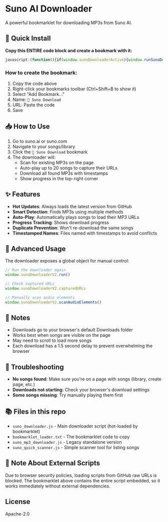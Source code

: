 # Suno AI Downloader

A powerful bookmarklet for downloading MP3s from Suno AI.

## 🚀 Quick Install

**Copy this ENTIRE code block and create a bookmark with it:**

```javascript
javascript:(function(){if(window.sunoDownloaderActive){window.runSunoDownload();return}window.sunoDownloaderActive=!0;window.capturedURLs=new Set();window.downloadedURLs=new Set();const a=window.fetch;window.fetch=function(...b){const c=b[0];'string'==typeof c&&c.includes('.mp3')&&window.capturedURLs.add(c);return a.apply(this,b)};function showProgress(b,c=0){let a=document.getElementById('suno-dl-overlay');a||(a=document.createElement('div'),a.id='suno-dl-overlay',a.style.cssText='position:fixed;top:20px;right:20px;background:#1a1a1a;color:white;padding:20px 30px;border-radius:10px;box-shadow:0 4px 6px rgba(0,0,0,0.3);z-index:999999;font-family:Arial,sans-serif;font-size:16px;border:2px solid #ff6600;',document.body.appendChild(a));a.textContent=b;a.style.display='block';0<c&&setTimeout(()=>a.style.display='none',c)}window.runSunoDownload=async function(){showProgress('🔍 Scanning for songs...');document.querySelectorAll('audio').forEach(a=>{a.src&&a.src.includes('.mp3')&&window.capturedURLs.add(a.src)});if(0===window.capturedURLs.size){showProgress('▶️ Auto-playing songs...');const a=[...document.querySelectorAll('button[aria-label*="Play"],button[aria-label*="play"],button:has(svg path[d*="M8 5v14l11-7z"])')];for(let b=0;b<Math.min(a.length,15);b++)null!==a[b].offsetParent&&(a[b].click(),await new Promise(c=>setTimeout(c,3E3)),a[b].click(),await new Promise(c=>setTimeout(c,500)));document.querySelectorAll('audio').forEach(a=>{a.src&&a.src.includes('.mp3')&&window.capturedURLs.add(a.src)})}const a=Array.from(window.capturedURLs).filter(a=>!window.downloadedURLs.has(a));0===a.length?showProgress('❌ No new songs found!',3E3):(showProgress(`📥 Downloading ${a.length} songs...`),a.forEach((b,c)=>{setTimeout(()=>{const d=document.createElement('a');d.href=b;d.download=`suno_${Date.now()}_${c+1}.mp3`;document.body.appendChild(d);d.click();document.body.removeChild(d);window.downloadedURLs.add(b);const e=a.length-c-1;0<e?showProgress(`📥 Downloading... ${e} remaining`):showProgress(`✅ Downloaded ${a.length} songs!`,5E3)},1500*c)}))};window.runSunoDownload()})();
```

### How to create the bookmark:
1. Copy the code above
2. Right-click your bookmarks toolbar (Ctrl+Shift+B to show it)
3. Select "Add Bookmark..."
4. Name: `🎵 Suno Download`
5. URL: Paste the code
6. Save

## 📥 How to Use

1. Go to suno.ai or suno.com
2. Navigate to your songs/library
3. Click the `🎵 Suno Download` bookmark
4. The downloader will:
   - Scan for existing MP3s on the page
   - Auto-play up to 20 songs to capture their URLs
   - Download all found MP3s with timestamps
   - Show progress in the top-right corner

## ✨ Features

- **Hot Updates**: Always loads the latest version from GitHub
- **Smart Detection**: Finds MP3s using multiple methods
- **Auto-Play**: Automatically plays songs to load their MP3 URLs
- **Progress Tracking**: Shows download progress
- **Duplicate Prevention**: Won't re-download the same songs
- **Timestamped Names**: Files named with timestamps to avoid conflicts

## 🔧 Advanced Usage

The downloader exposes a global object for manual control:

```javascript
// Run the downloader again
window.sunoDownloaderV2.run()

// Check captured URLs
window.sunoDownloaderV2.capturedURLs

// Manually scan audio elements
window.sunoDownloaderV2.scanAudioElements()
```

## 📝 Notes

- Downloads go to your browser's default Downloads folder
- Works best when songs are visible on the page
- May need to scroll to load more songs
- Each download has a 1.5 second delay to prevent overwhelming the browser

## 🐛 Troubleshooting

- **No songs found**: Make sure you're on a page with songs (library, create page, etc.)
- **Downloads not starting**: Check your browser's download settings
- **Some songs missing**: Try manually playing them first

## 📚 Files in this repo

- `suno_downloader.js` - Main downloader script (hot-loaded by bookmarklet)
- `bookmarklet_loader.txt` - The bookmarklet code to copy
- `suno_mp3_downloader.js` - Legacy standalone version
- `suno_quick_scanner.js` - Simple scanner tool for listing songs

## 🔄 Note About External Scripts

Due to browser security policies, loading scripts from GitHub raw URLs is blocked. The bookmarklet above contains the entire script embedded, so it works immediately without external dependencies.

## License

Apache-2.0